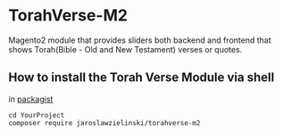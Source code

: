 # TorahVerse-M2
Magento2 module that provides sliders both backend and frontend
that shows Torah(Bible - Old and New Testament) verses or quotes.

## How to install the Torah Verse Module via shell
in [packagist](https://packagist.org/packages/jaroslawzielinski/torahverse-m2)
```shell
cd YourProject
composer require jaroslawzielinski/torahverse-m2
```
